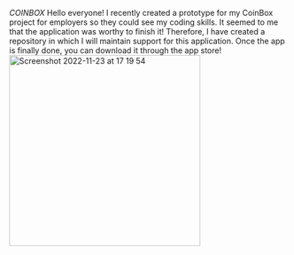 *COINBOX*
Hello everyone!
I recently created a prototype for my CoinBox project for employers so they could see my coding skills.
It seemed to me that the application was worthy to finish it!
Therefore, I have created a repository in which I will maintain support for this application.
Once the app is finally done, you can download it through the app store!
<img width="345" alt="Screenshot 2022-11-23 at 17 19 54" src="https://user-images.githubusercontent.com/103842703/203534859-0033a33a-1838-4669-94a6-ad36e5e3c8fd.png">
